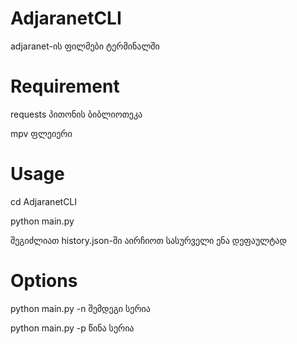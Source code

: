 # AdjaranetCLI
adjaranet-ის ფილმები ტერმინალში

# Requirement
requests პითონის ბიბლიოთეკა 

mpv ფლეიერი
# Usage
cd AdjaranetCLI

python main.py 

შეგიძლიათ history.json-ში აირჩიოთ სასურველი ენა დეფაულტად
# Options
python main.py -n შემდეგი სერია

python main.py -p წინა სერია


